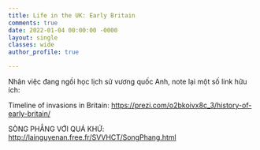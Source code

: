 ```yaml
---
title: Life in the UK: Early Britain
comments: true
date: 2022-01-04 00:00:00 -0000
layout: single
classes: wide
author_profile: true

---
```

Nhân việc đang ngồi học lịch sử vương quốc Anh, note lại một số link hữu ích:

Timeline of invasions in Britain: https://prezi.com/o2bkoivx8c_3/history-of-early-britain/

SÒNG PHẲNG VỚI QUÁ KHỨ: http://lainguyenan.free.fr/SVVHCT/SongPhang.html
